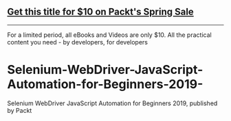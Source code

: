 ## [Get this title for $10 on Packt's Spring Sale](https://www.packt.com/V15836?utm_source=github&utm_medium=packt-github-repo&utm_campaign=spring_10_dollar_2022)
-----
For a limited period, all eBooks and Videos are only $10. All the practical content you need \- by developers, for developers

# Selenium-WebDriver-JavaScript-Automation-for-Beginners-2019-
Selenium WebDriver JavaScript Automation for Beginners 2019, published by Packt
